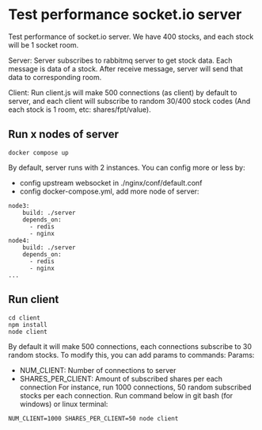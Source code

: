 
# Test performance socket.io server
Test performance of socket.io server. We have 400 stocks, and each stock will be 1 socket room.

Server: Server subscribes to rabbitmq server to get stock data. Each message is data of a stock. After receive message, server will send that data to corresponding room.

Client: Run client.js will make 500 connections (as client) by default to server, and each client will subscribe to random 30/400 stock codes (And each stock is 1 room, etc: shares/fpt/value).

## Run x nodes of server
```
docker compose up
```
By default, server runs with 2 instances. You can config more or less by:
- config upstream websocket in ./nginx/conf/default.conf
- config docker-compose.yml, add more node of server:
```
node3:
    build: ./server
    depends_on:
      - redis
      - nginx
node4:
    build: ./server
    depends_on:
      - redis
      - nginx
...
```
## Run client
```
cd client
npm install
node client
```
By default it will make 500 connections, each connections subscribe to 30 random stocks. To modify this, you can add params to commands:
Params:
- NUM_CLIENT: Number of connections to server
- SHARES_PER_CLIENT: Amount of subscribed shares per each connection
For instance, run 1000 connections, 50 random subscribed stocks per each connection. Run command below in git bash (for windows) or linux terminal:
```
NUM_CLIENT=1000 SHARES_PER_CLIENT=50 node client
```


